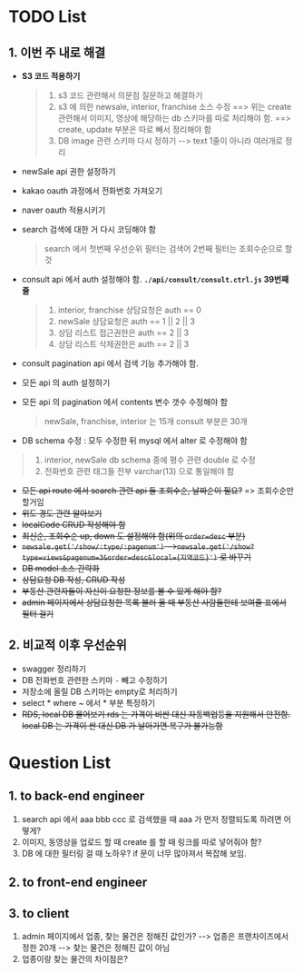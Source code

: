# TODO List
## 1. 이번 주 내로 해결

* **S3 코드 적용하기**
  > 1. s3 코드 관련해서 의문점 질문하고 해결하기
  > 2. s3 에 의한 newsale, interior, franchise 소스 수정
  > ==> 위는 create 관련해서 이미지, 영상에 해당하는 db 스키마를 따로 처리해야 함.
  > ==> create, update 부분은 따로 빼서 정리해야 함
  > 3. DB image 관련 스키마 다시 정하기 --> text 1줄이 아니라 여러개로 정리
* newSale api 권한 설정하기
* kakao oauth 과정에서 전화번호 가져오기
* naver oauth 적용시키기
* search 검색에 대한 거 다시 코딩해야 함
    > search 에서 첫번째 우선순위 필터는 검색어 2번째 필터는 조회수순으로 할 것

* consult api 에서 auth 설정해야 함. **`./api/consult/consult.ctrl.js` 39번째 줄**
    > 1. interior, franchise 상담요청은 auth == 0
    > 2. newSale 상담요청은 auth == 1 || 2 || 3
    > 3. 상담 리스트 접근권한은 auth == 2 || 3
    > 4. 상담 리스트 삭제권한은 auth == 2 || 3

* consult pagination api 에서 검색 기능 추가해야 함.
* 모든 api 의 auth 설정하기

* 모든 api 의 pagination 에서 contents 변수 갯수 수정해야 함
  > newSale, franchise, interior 는 15개
  > consult 부분은 30개

* DB schema 수정 : 모두 수정한 뒤 mysql 에서 alter 로 수정해야 함
 > 1. interior, newSale db schema 중에 평수 관련 double 로 수정
 > 2. 전화번호 관련 태그들 전부 varchar(13) 으로 통일해야 함

* ~~모든 api route 에서 search 관련 api 들 조회수순, 날짜순이 필요?~~ => 조회수순만 할거임
* ~~위도 경도 관련 알아보기~~
* ~~localCode CRUD 작성해야 함~~
* ~~최신순, 조회수순 up, down 도 설정해야 함(위의 `order=desc` 부분)~~
* ~~`newsale.get('/show/:type/:pagenum')`
-->`newsale.get('/show?type=views&pagenum=3&order=desc&local={지역코드}')` 로 바꾸기~~
* ~~DB model 소스 간략화~~
* ~~상담요청 DB 작성, CRUD 작성~~
* ~~부동산 관련자들이 자신이 요청한 정보를 볼 수 있게 해야 함?~~
* ~~admin 페이지에서 상담요청한 목록 불러 올 때 부동산 사람들한테 보여줄 표에서 필터 걸기~~


## 2. 비교적 이후 우선순위

* swagger 정리하기
* DB 전화번호 관련한 스키마 `-` 빼고 수정하기
* 저장소에 올릴 DB 스키마는 empty로 처리하기
* select * where ~ 에서 * 부분 특정하기
* ~~RDS, local DB 물어보기
rds 는 가격이 비싼 대신 자동백업등을 지원해서 안전함. local DB 는 가격이 싼 대신 DB 가 날아가면 복구가 불가능함~~

# Question List

## 1. to back-end engineer

1. search api 에서 aaa bbb ccc 로 검색했을 때 aaa 가 먼저 정렬되도록 하려면 어떻게?
2. 이미지, 동영상을 업로드 할 때 create 를 할 때 링크를 따로 넣어줘야 함?
3. DB 에 대한 필터링 걸 때 노하우? if 문이 너무 많아져서 복잡해 보임.

## 2. to front-end engineer

## 3. to client

1. admin 페이지에서 업종, 찾는 물건은 정해진 값인가?
    --> 업종은 프랜차이즈에서 정한 20개
    --> 찾는 물건은 정해진 값이 아님
2. 업종이랑 찾는 물건의 차이점은?

